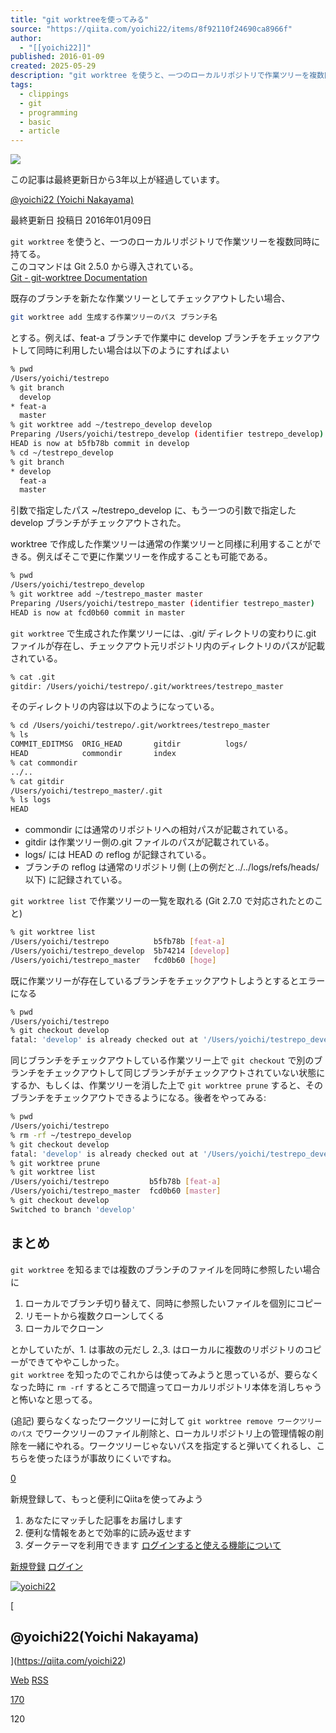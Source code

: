 ```yaml
---
title: "git worktreeを使ってみる"
source: "https://qiita.com/yoichi22/items/8f92110f24690ca8966f"
author:
  - "[[yoichi22]]"
published: 2016-01-09
created: 2025-05-29
description: "git worktree を使うと、一つのローカルリポジトリで作業ツリーを複数同時に持てる。このコマンドは Git 2.5.0 から導入されている。Git - git-worktree Docu…"
tags:
  - clippings
  - git
  - programming
  - basic
  - article
---
```

![](https://relay-dsp.ad-m.asia/dmp/sync/bizmatrix?pid=c3ed207b574cf11376&d=x18o8hduaj&uid=)

この記事は最終更新日から3年以上が経過しています。

[@yoichi22 (Yoichi Nakayama)](https://qiita.com/yoichi22)

最終更新日 投稿日 2016年01月09日

`git worktree` を使うと、一つのローカルリポジトリで作業ツリーを複数同時に持てる。  
このコマンドは Git 2.5.0 から導入されている。  
[Git - git-worktree Documentation](https://git-scm.com/docs/git-worktree)

既存のブランチを新たな作業ツリーとしてチェックアウトしたい場合、

```sh
git worktree add 生成する作業ツリーのパス ブランチ名
```

とする。例えば、feat-a ブランチで作業中に develop ブランチをチェックアウトして同時に利用したい場合は以下のようにすればよい

```sh
% pwd
/Users/yoichi/testrepo
% git branch
  develop
* feat-a
  master
% git worktree add ~/testrepo_develop develop
Preparing /Users/yoichi/testrepo_develop (identifier testrepo_develop)
HEAD is now at b5fb78b commit in develop
% cd ~/testrepo_develop
% git branch
* develop
  feat-a
  master
```

引数で指定したパス ~/testrepo\_develop に、もう一つの引数で指定した develop ブランチがチェックアウトされた。

worktree で作成した作業ツリーは通常の作業ツリーと同様に利用することができる。例えばそこで更に作業ツリーを作成することも可能である。

```sh
% pwd
/Users/yoichi/testrepo_develop
% git worktree add ~/testrepo_master master
Preparing /Users/yoichi/testrepo_master (identifier testrepo_master)
HEAD is now at fcd0b60 commit in master
```

`git worktree` で生成された作業ツリーには、.git/ ディレクトリの変わりに.git ファイルが存在し、チェックアウト元リポジトリ内のディレクトリのパスが記載されている。

```sh
% cat .git
gitdir: /Users/yoichi/testrepo/.git/worktrees/testrepo_master
```

そのディレクトリの内容は以下のようになっている。

```sh
% cd /Users/yoichi/testrepo/.git/worktrees/testrepo_master
% ls
COMMIT_EDITMSG  ORIG_HEAD       gitdir          logs/
HEAD            commondir       index
% cat commondir
../..
% cat gitdir
/Users/yoichi/testrepo_master/.git
% ls logs
HEAD
```

- commondir には通常のリポジトリへの相対パスが記載されている。
- gitdir は作業ツリー側の.git ファイルのパスが記載されている。
- logs/ には HEAD の reflog が記録されている。
- ブランチの reflog は通常のリポジトリ側 (上の例だと../../logs/refs/heads/ 以下) に記録されている。

`git worktree list` で作業ツリーの一覧を取れる (Git 2.7.0 で対応されたとのこと)

```sh
% git worktree list
/Users/yoichi/testrepo          b5fb78b [feat-a]
/Users/yoichi/testrepo_develop  5b74214 [develop]
/Users/yoichi/testrepo_master   fcd0b60 [hoge]
```

既に作業ツリーが存在しているブランチをチェックアウトしようとするとエラーになる

```sh
% pwd
/Users/yoichi/testrepo
% git checkout develop
fatal: 'develop' is already checked out at '/Users/yoichi/testrepo_develop'
```

同じブランチをチェックアウトしている作業ツリー上で `git checkout` で別のブランチをチェックアウトして同じブランチがチェックアウトされていない状態にするか、もしくは、作業ツリーを消した上で `git worktree prune` すると、そのブランチをチェックアウトできるようになる。後者をやってみる:

```sh
% pwd
/Users/yoichi/testrepo
% rm -rf ~/testrepo_develop
% git checkout develop
fatal: 'develop' is already checked out at '/Users/yoichi/testrepo_develop'
% git worktree prune
% git worktree list
/Users/yoichi/testrepo         b5fb78b [feat-a]
/Users/yoichi/testrepo_master  fcd0b60 [master]
% git checkout develop
Switched to branch 'develop'
```

## まとめ

`git worktree` を知るまでは複数のブランチのファイルを同時に参照したい場合に

1. ローカルでブランチ切り替えて、同時に参照したいファイルを個別にコピー
2. リモートから複数クローンしてくる
3. ローカルでクローン

とかしていたが、1. は事故の元だし 2.,3. はローカルに複数のリポジトリのコピーができてややこしかった。  
`git worktree` を知ったのでこれからは使ってみようと思っているが、要らなくなった時に `rm -rf` するところで間違ってローカルリポジトリ本体を消しちゃうと怖いなと思ってる。

(追記) 要らなくなったワークツリーに対して `git worktree remove ワークツリーのパス` でワークツリーのファイル削除と、ローカルリポジトリ上の管理情報の削除を一緒にやれる。ワークツリーじゃないパスを指定すると弾いてくれるし、こちらを使ったほうが事故りにくいですね。

[0](https://qiita.com/yoichi22/items/#comments)

新規登録して、もっと便利にQiitaを使ってみよう

1. あなたにマッチした記事をお届けします
2. 便利な情報をあとで効率的に読み返せます
3. ダークテーマを利用できます
[ログインすると使える機能について](https://help.qiita.com/ja/articles/qiita-login-user)

[新規登録](https://qiita.com/signup?callback_action=login_or_signup&redirect_to=%2Fyoichi22%2Fitems%2F8f92110f24690ca8966f&realm=qiita) [ログイン](https://qiita.com/login?callback_action=login_or_signup&redirect_to=%2Fyoichi22%2Fitems%2F8f92110f24690ca8966f&realm=qiita)

[![yoichi22](https://qiita-user-profile-images.imgix.net/https%3A%2F%2Fqiita-image-store.s3.amazonaws.com%2F0%2F64323%2Fprofile-images%2F1473696545?ixlib=rb-4.0.0&auto=compress%2Cformat&lossless=0&w=128&s=914ed27e294d5d70ca1e1a8812815c12)](https://qiita.com/yoichi22)

[

## @yoichi22(Yoichi Nakayama)

](https://qiita.com/yoichi22)

[Web](https://zenn.dev/yoichi) [RSS](https://qiita.com/yoichi22/feed)

[170](https://qiita.com/yoichi22/items/8f92110f24690ca8966f/likers)

120